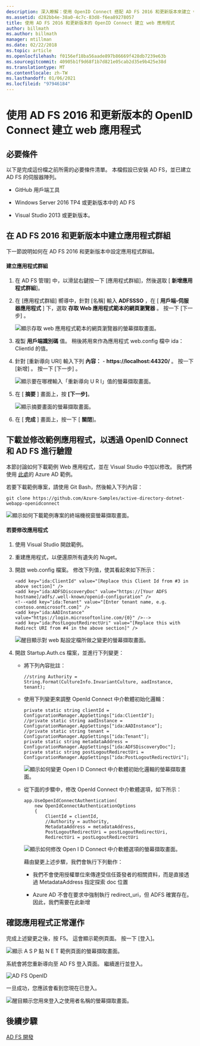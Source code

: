 ```yaml
---
description: 深入瞭解：使用 OpenID Connect 搭配 AD FS 2016 和更新版本來建立 web 應用程式
ms.assetid: d282bb4e-38a0-4c7c-83d8-f6ea89278057
title: 使用 AD FS 2016 和更新版本的 OpenID Connect 建立 web 應用程式
author: billmath
ms.author: billmath
manager: mtillman
ms.date: 02/22/2018
ms.topic: article
ms.openlocfilehash: f0156ef18ba56aade897b86669f428db7239e63b
ms.sourcegitcommit: 40905b1f9d68f1b7d821e05cab2d35e9b425e38d
ms.translationtype: MT
ms.contentlocale: zh-TW
ms.lasthandoff: 01/06/2021
ms.locfileid: "97946184"
---
```

# <a name="build-a-web-application-using-openid-connect-with-ad-fs-2016-and-later"></a>使用 AD FS 2016 和更新版本的 OpenID Connect 建立 web 應用程式

## <a name="pre-requisites"></a>必要條件
以下是完成這份檔之前所需的必要條件清單。 本檔假設已安裝 AD FS，並已建立 AD FS 的伺服器陣列。

-   GitHub 用戶端工具

-   Windows Server 2016 TP4 或更新版本中的 AD FS

-   Visual Studio 2013 或更新版本。

## <a name="create-an-application-group-in-ad-fs-2016-and-later"></a>在 AD FS 2016 和更新版本中建立應用程式群組
下一節說明如何在 AD FS 2016 和更新版本中設定應用程式群組。

#### <a name="create-application-group"></a>建立應用程式群組

1.  在 AD FS 管理] 中，以滑鼠右鍵按一下 [應用程式群組]，然後選取 [ **新增應用程式群組**]。

2.  在 [應用程式群組] 嚮導中，針對 [名稱] 輸入 **ADFSSSO** ，在 [ **用戶端-伺服器應用程式** ] 下，選取 **存取 Web 應用程式範本的網頁瀏覽器** 。  按一下 [下一步] 。

    ![顯示存取 web 應用程式範本的網頁瀏覽器的螢幕擷取畫面。](media/Enabling-OpenId-Connect-with-AD-FS-2016/AD_FS_OpenID_1.PNG)

3.  複製 **用戶端識別碼** 值。  稍後將用來作為應用程式 web.config 檔中 ida： ClientId 的值。

4.  針對 [重新導向 URI] 輸入下列 **內容：**  -  **https://localhost:44320/** 。  按一下 [新增] 。 按一下 [下一步] 。

    ![顯示要在哪裡輸入「重新導向 U R I」值的螢幕擷取畫面。](media/Enabling-OpenId-Connect-with-AD-FS-2016/AD_FS_OpenID_2.PNG)

5.  在 [ **摘要** ] 畫面上，按 **[下一步]**。

    ![顯示摘要畫面的螢幕擷取畫面。](media/Enabling-OpenId-Connect-with-AD-FS-2016/AD_FS_OpenID_3.PNG)

6.  在 [ **完成** ] 畫面上，按一下 [ **關閉**]。

## <a name="download-and-modify-sample-application-to-authenticate-via-openid-connect-and-ad-fs"></a>下載並修改範例應用程式，以透過 OpenID Connect 和 AD FS 進行驗證
本節討論如何下載範例 Web 應用程式，並在 Visual Studio 中加以修改。   我們將使用 [此處](https://github.com/Azure-Samples/active-directory-dotnet-webapp-openidconnect)的 Azure AD 範例。

若要下載範例專案，請使用 Git Bash，然後輸入下列內容：

```
git clone https://github.com/Azure-Samples/active-directory-dotnet-webapp-openidconnect
```

![顯示如何下載範例專案的終端機視窗螢幕擷取畫面。](media/Enabling-OpenId-Connect-with-AD-FS-2016/AD_FS_OpenID_8.PNG)

#### <a name="to-modify-the-app"></a>若要修改應用程式

1.  使用 Visual Studio 開啟範例。

2.  重建應用程式，以便還原所有遺失的 Nuget。

3.  開啟 web.config 檔案。  修改下列值，使其看起來如下所示：

    ```
    <add key="ida:ClientId" value="[Replace this Client Id from #3 in above section]" />
    <add key="ida:ADFSDiscoveryDoc" value="https://[Your ADFS hostname]/adfs/.well-known/openid-configuration" />
    <!--<add key="ida:Tenant" value="[Enter tenant name, e.g. contoso.onmicrosoft.com]" />
    <add key="ida:AADInstance" value="https://login.microsoftonline.com/{0}" />-->
    <add key="ida:PostLogoutRedirectUri" value="[Replace this with Redirect URI from #4 in the above section]" />
    ```

    ![醒目顯示對 web 點設定檔所做之變更的螢幕擷取畫面。](media/Enabling-OpenId-Connect-with-AD-FS-2016/AD_FS_OpenID_9.PNG)

4.  開啟 Startup.Auth.cs 檔案，並進行下列變更：

    -   將下列內容批註：

        ```
        //string Authority = String.Format(CultureInfo.InvariantCulture, aadInstance, tenant);
        ```

    -   使用下列變更來調整 OpenId Connect 中介軟體初始化邏輯：

        ```
        private static string clientId = ConfigurationManager.AppSettings["ida:ClientId"];
        //private static string aadInstance = ConfigurationManager.AppSettings["ida:AADInstance"];
        //private static string tenant = ConfigurationManager.AppSettings["ida:Tenant"];
        private static string metadataAddress = ConfigurationManager.AppSettings["ida:ADFSDiscoveryDoc"];
        private static string postLogoutRedirectUri = ConfigurationManager.AppSettings["ida:PostLogoutRedirectUri"];
        ```

        ![顯示如何變更 Open I D Connect 中介軟體初始化邏輯的螢幕擷取畫面。](media/Enabling-OpenId-Connect-with-AD-FS-2016/AD_FS_OpenID_10.PNG)

    -   從下面的步驟中，修改 OpenId Connect 中介軟體選項，如下所示：

        ```
        app.UseOpenIdConnectAuthentication(
            new OpenIdConnectAuthenticationOptions
            {
                ClientId = clientId,
                //Authority = authority,
                MetadataAddress = metadataAddress,
                PostLogoutRedirectUri = postLogoutRedirectUri,
                RedirectUri = postLogoutRedirectUri
        ```

        ![顯示如何修改 Open I D Connect 中介軟體選項的螢幕擷取畫面。](media/Enabling-OpenId-Connect-with-AD-FS-2016/AD_FS_OpenID_11.PNG)

        藉由變更上述步驟，我們會執行下列動作：

        -   我們不會使用授權單位來傳達受信任簽發者的相關資料，而是直接透過 MetadataAddress 指定探索 doc 位置

        -   Azure AD 不會在要求中強制執行 redirect_uri，但 ADFS 確實存在。 因此，我們需要在此新增

## <a name="verify-the-app-is-working"></a>確認應用程式正常運作
完成上述變更之後，按 F5。  這會顯示範例頁面。  按一下 [登入]。

![顯示 A S P 點 N E T 範例頁面的螢幕擷取畫面。](media/Enabling-OpenId-Connect-with-AD-FS-2016/AD_FS_OpenID_12.PNG)

系統會將您重新導向至 AD FS 登入頁面。  繼續進行並登入。

![AD FS OpenID](media/Enabling-OpenId-Connect-with-AD-FS-2016/AD_FS_OpenID_13.PNG)

一旦成功，您應該會看到您現在已登入。

![醒目顯示您用來登入之使用者名稱的螢幕擷取畫面。](media/Enabling-OpenId-Connect-with-AD-FS-2016/AD_FS_OpenID_14.PNG)

## <a name="next-steps"></a>後續步驟
[AD FS 開發](../../ad-fs/AD-FS-Development.md)
